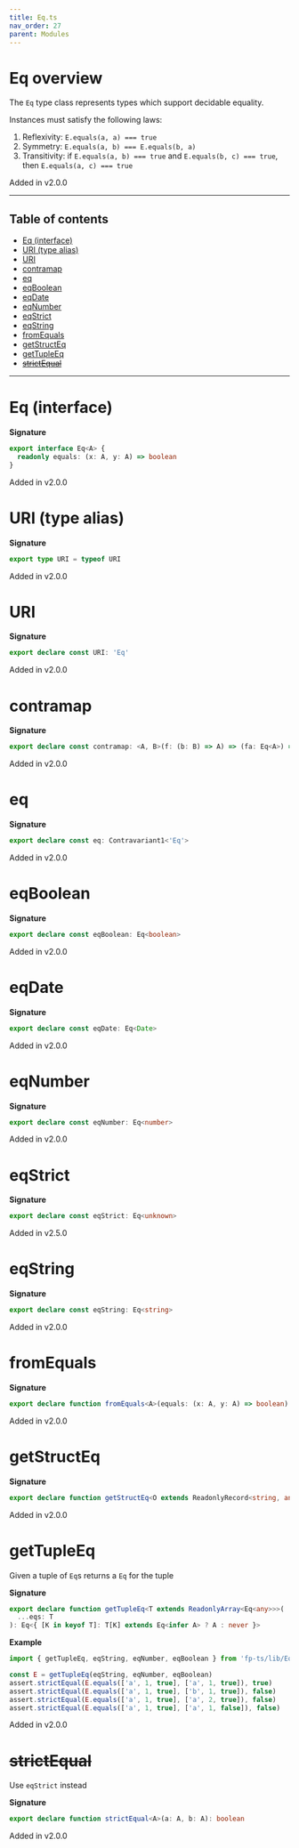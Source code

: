```yaml
---
title: Eq.ts
nav_order: 27
parent: Modules
---
```


# Eq overview

The `Eq` type class represents types which support decidable equality.

Instances must satisfy the following laws:

1. Reflexivity: `E.equals(a, a) === true`
2. Symmetry: `E.equals(a, b) === E.equals(b, a)`
3. Transitivity: if `E.equals(a, b) === true` and `E.equals(b, c) === true`, then `E.equals(a, c) === true`

Added in v2.0.0

---

<h2 class="text-delta">Table of contents</h2>

- [Eq (interface)](#eq-interface)
- [URI (type alias)](#uri-type-alias)
- [URI](#uri)
- [contramap](#contramap)
- [eq](#eq)
- [eqBoolean](#eqboolean)
- [eqDate](#eqdate)
- [eqNumber](#eqnumber)
- [eqStrict](#eqstrict)
- [eqString](#eqstring)
- [fromEquals](#fromequals)
- [getStructEq](#getstructeq)
- [getTupleEq](#gettupleeq)
- [~~strictEqual~~](#strictequal)

---

# Eq (interface)

**Signature**

```ts
export interface Eq<A> {
  readonly equals: (x: A, y: A) => boolean
}
```

Added in v2.0.0

# URI (type alias)

**Signature**

```ts
export type URI = typeof URI
```

Added in v2.0.0

# URI

**Signature**

```ts
export declare const URI: 'Eq'
```

Added in v2.0.0

# contramap

**Signature**

```ts
export declare const contramap: <A, B>(f: (b: B) => A) => (fa: Eq<A>) => Eq<B>
```

Added in v2.0.0

# eq

**Signature**

```ts
export declare const eq: Contravariant1<'Eq'>
```

Added in v2.0.0

# eqBoolean

**Signature**

```ts
export declare const eqBoolean: Eq<boolean>
```

Added in v2.0.0

# eqDate

**Signature**

```ts
export declare const eqDate: Eq<Date>
```

Added in v2.0.0

# eqNumber

**Signature**

```ts
export declare const eqNumber: Eq<number>
```

Added in v2.0.0

# eqStrict

**Signature**

```ts
export declare const eqStrict: Eq<unknown>
```

Added in v2.5.0

# eqString

**Signature**

```ts
export declare const eqString: Eq<string>
```

Added in v2.0.0

# fromEquals

**Signature**

```ts
export declare function fromEquals<A>(equals: (x: A, y: A) => boolean): Eq<A>
```

Added in v2.0.0

# getStructEq

**Signature**

```ts
export declare function getStructEq<O extends ReadonlyRecord<string, any>>(eqs: { [K in keyof O]: Eq<O[K]> }): Eq<O>
```

Added in v2.0.0

# getTupleEq

Given a tuple of `Eq`s returns a `Eq` for the tuple

**Signature**

```ts
export declare function getTupleEq<T extends ReadonlyArray<Eq<any>>>(
  ...eqs: T
): Eq<{ [K in keyof T]: T[K] extends Eq<infer A> ? A : never }>
```

**Example**

```ts
import { getTupleEq, eqString, eqNumber, eqBoolean } from 'fp-ts/lib/Eq'

const E = getTupleEq(eqString, eqNumber, eqBoolean)
assert.strictEqual(E.equals(['a', 1, true], ['a', 1, true]), true)
assert.strictEqual(E.equals(['a', 1, true], ['b', 1, true]), false)
assert.strictEqual(E.equals(['a', 1, true], ['a', 2, true]), false)
assert.strictEqual(E.equals(['a', 1, true], ['a', 1, false]), false)
```

Added in v2.0.0

# ~~strictEqual~~

Use `eqStrict` instead

**Signature**

```ts
export declare function strictEqual<A>(a: A, b: A): boolean
```

Added in v2.0.0
